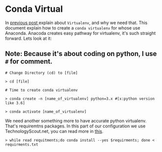 # Conda Virtual 

In [previous post ](https://github.com/projectsinpython2018/Basic/blob/master/Create_Virtual_Environment.md#virtual-environment)explain about `Virtualenv`, and why we need that.
This document explain how to create a `conda virtualenv` for whose use Anaconda. 
Anacoda creates easy pathway for virtualenv, it's such straight forward. Lets look at it: 
## Note: Because it's about coding on python, I use `#` for comment. 

`# Change Directory (cd) to [file]`

`> cd [file]`

`# Time to create conda virtualenv` 

`> conda create -n [name_of_virtualenv] python=3.x #[x:python version like 3.6]`

`> conda activate [name_of_virtualenv]`

We need another something more to have accurate python virtualenv. That's requiremtns packages. In this part of our configuration we use TechnologyScout.net, you can read more in [this](https://www.technologyscout.net).

`> while read requitments;do conda install --yes $requirments; done < requirments.txt`
